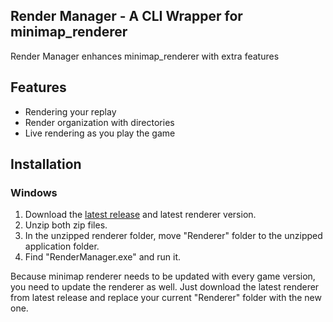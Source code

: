 ## Render Manager - A CLI Wrapper for minimap_renderer
Render Manager enhances minimap_renderer with extra features

## Features
- Rendering your replay
- Render organization with directories
- Live rendering as you play the game

## Installation
### Windows
1. Download the [latest release](https://github.com/Sala2-0/RenderManager/releases/tag/1.0.0) and latest renderer version.
2. Unzip both zip files.
3. In the unzipped renderer folder, move "Renderer" folder to the unzipped application folder.
4. Find "RenderManager.exe" and run it.

Because minimap renderer needs to be updated with every game version, you need to update the renderer as well. Just download the latest renderer from latest release and replace your current "Renderer" folder with the new one.
